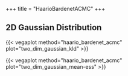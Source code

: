 +++
title = "HaarioBardenetACMC"
+++

## 2D Gaussian Distribution

{{< vegaplot method="haario_bardenet_acmc" plot="two_dim_gaussian_kld" >}}

{{< vegaplot method="haario_bardenet_acmc" plot="two_dim_gaussian_mean-ess" >}}
